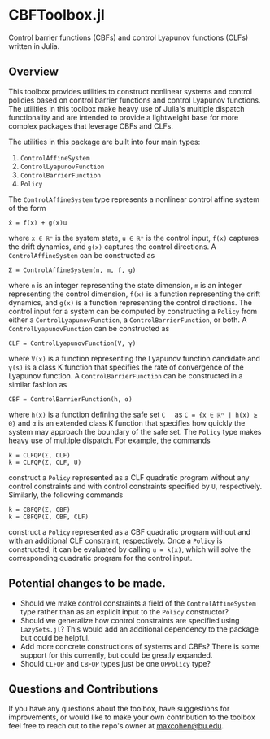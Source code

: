 # CBFToolbox.jl
Control barrier functions (CBFs) and control Lyapunov functions (CLFs) written in Julia.

## Overview
This toolbox provides utilities to construct nonlinear systems and control policies based on control barrier functions and control Lyapunov functions. The utilities in this toolbox make heavy use of Julia's multiple dispatch functionality and are intended to provide a lightweight base for more complex packages that leverage CBFs and CLFs.

The utilities in this package are built into four main types:
1. `ControlAffineSystem`
2. `ControlLyapunovFunction`
3. `ControlBarrierFunction`
4. `Policy`

The `ControlAffineSystem` type represents a nonlinear control affine system of the form

    ẋ = f(x) + g(x)u

where `x ∈ ℝⁿ` is the system state, `u ∈ ℝᵐ` is the control input, `f(x)` captures the drift dynamics,  and `g(x)` captures the control directions. A `ControlAffineSystem` can be constructed as

    Σ = ControlAffineSystem(n, m, f, g)

where `n` is an integer representing the state dimension, `m` is an integer representing the control dimension, `f(x)` is a function representing the drift dynamics, and `g(x)` is a function representing the control directions. The control input for a system can be computed by constructing a `Policy` from either a `ControlLyapunovFunction`, a `ControlBarrierFunction`, or both. A `ControlLyapunovFunction` can be constructed as 

    CLF = ControlLyapunovFunction(V, γ)

where `V(x)` is a function representing the Lyapunov function candidate and `γ(s)` is a class K function that specifies the rate of convergence of the Lyapunov function. A `ControlBarrierFunction` can be constructed in a similar fashion as

    CBF = ControlBarrierFunction(h, α)

where `h(x)` is a function defining the safe set `C  ` as `C = {x ∈ ℝⁿ | h(x) ≥ 0}` and `α` is an extended class K function that specifies how quickly the system may approach the boundary of the safe set. The `Policy` type makes heavy use of multiple dispatch. For example, the commands

    k = CLFQP(Σ, CLF)
    k = CLFQP(Σ, CLF, U)

construct a `Policy` represented as a CLF quadratic program without any control constraints and with control constraints specified by `U`, respectively. Similarly, the following commands

    k = CBFQP(Σ, CBF)
    k = CBFQP(Σ, CBF, CLF)

construct a `Policy` represented as a CBF quadratic program without and with an additional CLF constraint, respectively. Once a `Policy` is constructed, it can be evaluated by calling `u = k(x)`, which will solve the corresponding quadratic program for the control input.

## Potential changes to be made.
- Should we make control constraints a field of the `ControlAffineSystem` type rather than as an explicit input to the `Policy` constructor?
- Should we generalize how control constraints are specified using `LazySets.jl`? This would add an additional dependency to the package but could be helpful.
- Add more concrete constructions of systems and CBFs? There is some support for this currently, but could be greatly expanded.
- Should `CLFQP` and `CBFQP` types just be one `QPPolicy` type?

## Questions and Contributions
If you have any questions about the toolbox, have suggestions for improvements, or would like to make your own contribution to the toolbox feel free to reach out to the repo's owner at maxcohen@bu.edu.
 
